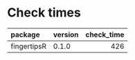 # Check times

|package     |version | check_time|
|:-----------|:-------|----------:|
|fingertipsR |0.1.0   |        426|


